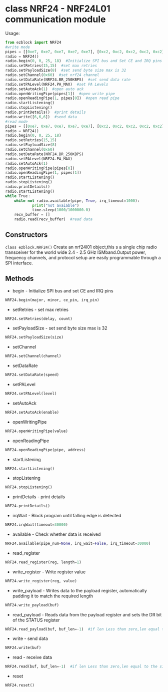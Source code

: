 # class NRF24 - NRF24L01 communication module

Usage:

```python
from ezblock import NRF24
#write mode
pipes = [[0xe7, 0xe7, 0xe7, 0xe7, 0xe7], [0xc2, 0xc2, 0xc2, 0xc2, 0xc2]]
radio = NRF24()
radio.begin(0, 0, 25, 18)  #Initialize SPI bus and Set CE and IRQ pins
radio.setRetries(15,15)  #set max retries
radio.setPayloadSize(8)  #set send byte size max is 32 
radio.setChannel(0x60)  #set nrf24 channel
radio.setDataRate(NRF24.BR_250KBPS)  #set send data rate
radio.setPALevel(NRF24.PA_MAX)  #set PA Levels
radio.setAutoAck(1)  #open auto ack
radio.openWritingPipe(pipes[1])  #open write pipe
radio.openReadingPipe(1, pipes[0])  #open read pipe
radio.startListening()
radio.stopListening()
radio.printDetails()  #print details
radio.write([6,6,6])  #send data
#read mode
pipes = [[0xe7, 0xe7, 0xe7, 0xe7, 0xe7], [0xc2, 0xc2, 0xc2, 0xc2, 0xc2]]
radio = NRF24()
radio.begin(0, 0, 25, 18)
radio.setRetries(15,15)
radio.setPayloadSize(8)
radio.setChannel(0x60)
radio.setDataRate(NRF24.BR_250KBPS)
radio.setPALevel(NRF24.PA_MAX)
radio.setAutoAck(1)
radio.openWritingPipe(pipes[0])
radio.openReadingPipe(1, pipes[1])
radio.startListening()
radio.stopListening()
radio.printDetails()
radio.startListening()
while True：
    while not radio.available(pipe, True, irq_timeout=1000):
            print("not avaiable")
            time.sleep(1000/1000000.0)
    recv_buffer = []
    radio.read(recv_buffer)  #read data
```

## Constructors

```class ezblock.NRF24()```
Create an nrf24l01 object,this s a single chip radio transceiver for the world wide 2.4 - 2.5 GHz ISMband.Output power, frequency channels, and protocol setup are easily programmable through a SPI interface.

## Methods

- begin - Initialize SPI bus and set CE and IRQ pins

```python
NRF24.begin(major, minor, ce_pin, irq_pin)
```

- setRetries - set max retries

```python
NRF24.setRetries(delay, count)
```

- setPayloadSize - set send byte size max is 32

```python
NRF24.setPayloadSize(size)
```

- setChannel

```python
NRF24.setChannel(channel)
```

- setDataRate

```python
NRF24.setDataRate(speed)
```

- setPALevel

```python
NRF24.setPALevel(level)
```

- setAutoAck

```python
NRF24.setAutoAck(enable)
```

- openWritingPipe

```python
NRF24.openWritingPipe(value)
```

- openReadingPipe

```python
NRF24.openReadingPipe(pipe, address)
```

- startListening

```python
NRF24.startListening()
```

- stopListening

```python
NRF24.stopListening()
```

- printDetails - print details

```python
NRF24.printDetails()
```

- irqWait - Block program until falling edge is detected

```python
NRF24.irqWait(timeout=30000)
```

- available - Check whether data is received

```python
NRF24.available(pipe_num=None, irq_wait=False, irq_timeout=30000)
```

- read_register

```python
NRF24.read_register(reg, length=1)
```

- write_register - Write register value

```python
NRF24.write_register(reg, value)
```

- write_payload - Writes data to the payload register, automatically padding it to match the required length

```python
NRF24.write_payload(buf)
```

- read_payload - Reads data from the payload register and sets the DR bit of the STATUS register

```python
NRF24.read_payload(buf, buf_len=-1)  #if len Less than zero,len equal to the size of the sent data
```

- write - send data

```python
NRF24.write(buf)
```

- read - receive data

```python
NRF24.read(buf, buf_len=-1)  #if len Less than zero,len equal to the size of the sent data
```

- reset

```python
NRF24.reset()
```
